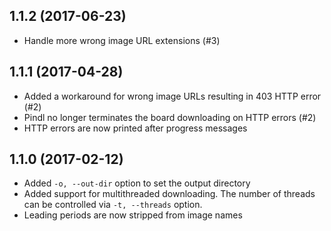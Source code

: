 
## 1.1.2 (2017-06-23)

* Handle more wrong image URL extensions (#3)


## 1.1.1 (2017-04-28)

* Added a workaround for wrong image URLs resulting in 403 HTTP
  error (#2)
* Pindl no longer terminates the board downloading on HTTP errors (#2)
* HTTP errors are now printed after progress messages


## 1.1.0 (2017-02-12)

* Added `-o, --out-dir` option to set the output directory
* Added support for multithreaded downloading. The number of threads
  can be controlled via `-t, --threads` option.
* Leading periods are now stripped from image names

